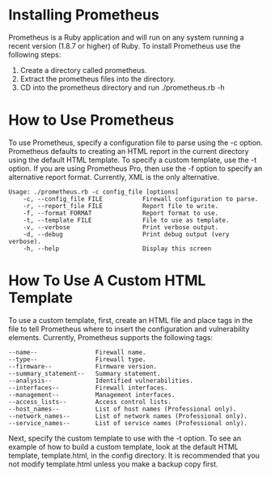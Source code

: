 Installing Prometheus
=====================
Prometheus is a Ruby application and will run on any system running a recent 
version (1.8.7 or higher) of Ruby. To install Prometheus use the following
steps:

1.  Create a directory called prometheus.
2.  Extract the prometheus files into the directory.
3.  CD into the prometheus directory and run ./prometheus.rb -h

How to Use Prometheus
=====================
To use Prometheus, specify a configuration file to parse using the -c option. 
Prometheus defaults to creating an HTML report in the current directory using 
the default HTML template. To specify a custom template, use the -t option. 
If you are using Prometheus Pro, then use the -f option to specify an 
alternative report format. Currently, XML is the only alternative.

	Usage: ./prometheus.rb -c config_file [options]
    	-c, --config_file FILE           Firewall configuration to parse.
    	-r, --report_file FILE           Report file to write.
    	-f, --format FORMAT              Report format to use.
    	-t, --template FILE              File to use as template.
    	-v, --verbose                    Print verbose output.
    	-d, --debug                      Print debug output (very verbose).
    	-h, --help                       Display this screen

How To Use A Custom HTML Template
=================================
To use a custom template, first, create an HTML file and place tags in the 
file to tell Prometheus where to insert the configuration and vulnerability 
elements. Currently, Prometheus supports the following tags:

    --name--                Firewall name.
    --type--                Firewall type.
    --firmware--            Firmware version.
    --summary_statement--   Summary statement.
    --analysis--            Identified vulnerabilities.
    --interfaces--          Firewall interfaces.
    --management--          Management interfaces.
    --access_lists--        Access control lists.
	--host_names--			List of host names (Professional only).
	--network_names--		List of network names (Professional only).
	--service_names--		List of service names (Professional only).

Next, specify the custom template to use with the -t option. To see an example 
of how to build a custom template, look at the default HTML template, 
template.html, in the config directory. It is recommended that you not modify 
template.html unless you make a backup copy first.

